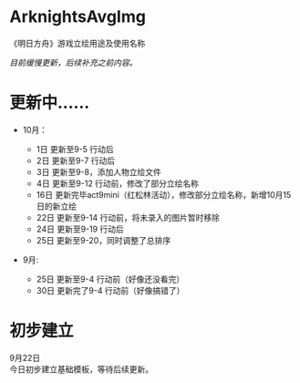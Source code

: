 # ArknightsAvgImg
《明日方舟》游戏立绘用途及使用名称<br/>

<i>目前缓慢更新，后续补充之前内容。</i>

# 更新中......
  - 10月：
      - 1日   更新至9-5 行动后
	  - 2日   更新至9-7 行动后
	  - 3日   更新至9-8，添加人物立绘文件
	  - 4日   更新至9-12 行动前，修改了部分立绘名称
	  - 16日  更新完毕act9mini（红松林活动），修改部分立绘名称，新增10月15日的新立绘
	  - 22日  更新至9-14 行动前，将未录入的图片暂时移除
	  - 24日  更新至9-19 行动后
	  - 25日  更新至9-20，同时调整了总排序

  - 9月:
      - 25日  更新至9-4 行动前（好像还没看完）
	  - 30日  更新完了9-4 行动前（好像搞错了）

# 初步建立

9月22日<br/>
今日初步建立基础模板，等待后续更新。
